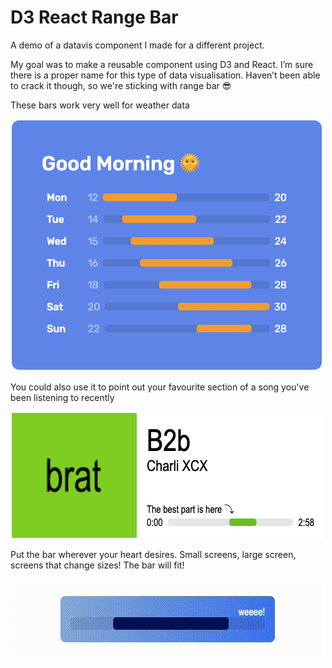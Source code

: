 # D3 React Range Bar

A demo of a datavis component I made for a different project.

My goal was to make a reusable component using D3 and React. I’m sure there is a proper name for this type of data visualisation. Haven’t been able to crack it though, so we're sticking with range bar 😎

These bars work very well for weather data

<img src='https://raw.githubusercontent.com/quinnter/d3-range-bar/main/src/assets/weather.png'/>

You could also use it to point out your favourite section of a song you've been listening to recently

<img src='https://raw.githubusercontent.com/quinnter/d3-range-bar/main/src/assets/charli.png'/>

Put the bar wherever your heart desires. Small screens, large screen, screens that change sizes! The bar will fit!

<img src='https://raw.githubusercontent.com/quinnter/d3-range-bar/main/src/assets/resize.gif'/>
